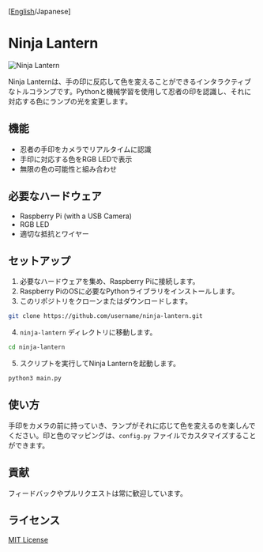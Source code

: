 [[English](README.md)/Japanese]

# Ninja Lantern

![Ninja Lantern](images/ninja-lantern.jpg)

Ninja Lanternは、手の印に反応して色を変えることができるインタラクティブなトルコランプです。Pythonと機械学習を使用して忍者の印を認識し、それに対応する色にランプの光を変更します。

## 機能

- 忍者の手印をカメラでリアルタイムに認識
- 手印に対応する色をRGB LEDで表示
- 無限の色の可能性と組み合わせ

## 必要なハードウェア

- Raspberry Pi (with a USB Camera)
- RGB LED
- 適切な抵抗とワイヤー

## セットアップ

1. 必要なハードウェアを集め、Raspberry Piに接続します。
2. Raspberry PiのOSに必要なPythonライブラリをインストールします。
3. このリポジトリをクローンまたはダウンロードします。

```bash
git clone https://github.com/username/ninja-lantern.git
```

4. `ninja-lantern` ディレクトリに移動します。

```bash
cd ninja-lantern
```

5. スクリプトを実行してNinja Lanternを起動します。

```bash
python3 main.py
```

## 使い方

手印をカメラの前に持っていき、ランプがそれに応じて色を変えるのを楽しんでください。印と色のマッピングは、`config.py` ファイルでカスタマイズすることができます。

## 貢献

フィードバックやプルリクエストは常に歓迎しています。

## ライセンス

[MIT License](LICENSE)
